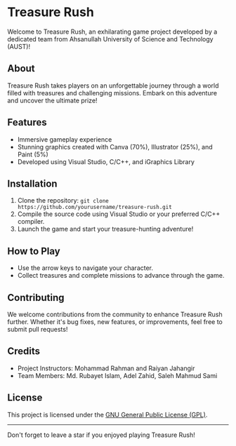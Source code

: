 # Treasure Rush

Welcome to Treasure Rush, an exhilarating game project developed by a dedicated team from Ahsanullah University of Science and Technology (AUST)!

## About
Treasure Rush takes players on an unforgettable journey through a world filled with treasures and challenging missions. Embark on this adventure and uncover the ultimate prize!

## Features
- Immersive gameplay experience
- Stunning graphics created with Canva (70%), Illustrator (25%), and Paint (5%)
- Developed using Visual Studio, C/C++, and iGraphics Library

## Installation
1. Clone the repository: `git clone https://github.com/yourusername/treasure-rush.git`
2. Compile the source code using Visual Studio or your preferred C/C++ compiler.
3. Launch the game and start your treasure-hunting adventure!

## How to Play
- Use the arrow keys to navigate your character.
- Collect treasures and complete missions to advance through the game.

## Contributing
We welcome contributions from the community to enhance Treasure Rush further. Whether it's bug fixes, new features, or improvements, feel free to submit pull requests!

## Credits
- Project Instructors: Mohammad Rahman and Raiyan Jahangir
- Team Members: Md. Rubayet Islam, Adel Zahid, Saleh Mahmud Sami

## License
This project is licensed under the [GNU General Public License (GPL)](LICENSE).

---

Don't forget to leave a star if you enjoyed playing Treasure Rush!
